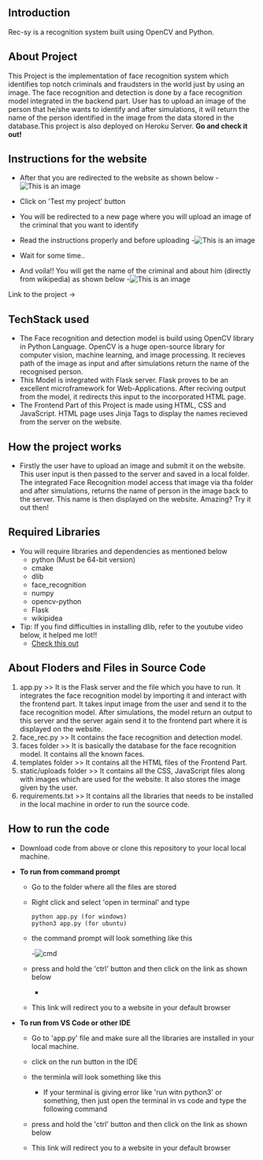 ## Introduction
Rec-sy is a recognition system built using OpenCV and Python. 

## About Project
This Project is the implementation of face recognition system which identifies top notch criminals and fraudsters in the world just by using an image. The face recognition and detection is done by a face recognition model integrated in the backend part. User has to upload an image of the person that he/she wants to identify and after simulations, it will return the name of the person identified in the image from the data stored in the database.This project is also deployed on Heroku Server. 
**Go and check it out!**

  ## Instructions for the website
  - After that you are redirected to the website as shown below
    -![This is an image](https://user-images.githubusercontent.com/75663460/170486947-aa94ffe7-0762-48f6-9bdb-60b65603e224.png) 
    
 - Click on 'Test my project' button
 - You will be redirected to a new page where you will upload an image of the criminal that you want to identify
 - Read the instructions properly and before uploading
   -![This is an image](https://user-images.githubusercontent.com/75663460/170487732-2e3f3118-6698-455a-9782-29403b50ba8d.png)
 - Wait for some time..
 - And voila!! You will get the name of the criminal and about him (directly from wikipedia) as shown below
   -![This is an image](https://user-images.githubusercontent.com/75663460/170487993-0a4f4933-2708-400a-b2db-fabe9bd852f6.png)
   
Link to the project ->
   
## TechStack used
   - The Face recognition and detection model is build using OpenCV library in Python Language. OpenCV is a huge open-source library for computer vision, machine learning, and image processing. It recieves path of the image as input and after simulations return the name of the recognised person.
   - This Model is integrated with Flask server. Flask proves to be an excellent microframework for Web-Applications. After reciving output from the model, it redirects this input to the incorporated HTML page.
   - The Frontend Part of this Project is made using HTML, CSS and JavaScript. HTML page uses Jinja Tags to display the names recieved from the server on the website.

## How the project works
   - Firstly the user have to upload an image and submit it on the website. This user input is then passed to the server and saved in a local folder. The integrated Face Recognition model access that image via tha folder and after simulations, returns the name of person in the image back to the server. This name is then displayed on the website. Amazing? Try it out then!

## Required Libraries
  - You will require libraries and dependencies as mentioned below
    - python (Must be 64-bit version)
    - cmake
    - dlib
    - face_recognition
    - numpy
    - opencv-python
    - Flask
    - wikipidea
   - Tip: If you find difficulties in installing dlib, refer to the youtube video below, it helped me lot!!
     - [Check this out](https://www.youtube.com/watch?v=xaDJ5xnc8dc) 
 
## About Floders and Files in Source Code
1. app.py >> It is the Flask server and the file which you have to run. It integrates the face recognition model by importing it and interact with the frontend part. It takes input image from the user and send it to the face recognition model. After simulations, the model return an output to this server and the server again send it to the frontend part where it is displayed on the website.
2. face_rec.py >> It contains the face recognition and detection model.
3. faces folder >> It is basically the database for the face recognition model. It contains all the known faces. 
4. templates folder >> It contains all the HTML files of the Frontend Part.
5. static/uploads folder >> It contains all the CSS, JavaScript files along with images which are used for the website. It also stores the image given by the user.
6. requirements.txt >> It contains all the libraries that needs to be installed in the local machine in order to run the source code.

## How to run the code
   - Download code from above or clone this repository to your local local machine.
   - **To run from command prompt**
     - Go to the folder where all the files are stored
     - Right click and select 'open in terminal' and type
       ```
       python app.py (for windows)
       python3 app.py (for ubuntu)
       ```
     - the command prompt will look something like this
     
       -![cmd](https://user-images.githubusercontent.com/75663460/170492042-9863efb1-456e-4282-8308-151bea7ecae4.png) 
       
     - press and hold the 'ctrl' button and then click on the link as shown below
     
       - 
     - This link will redirect you to a website in your default browser
 
 - **To run from VS Code or other IDE**
     - Go to 'app.py' file and make sure all the libraries are installed in your local machine.
     - click on the run button in the IDE
     - the terminla will look something like this
       - If your terminal is giving error like 'run witn python3' or something, then just open the terminal in vs code and type the following command
     
     - press and hold the 'ctrl' button and then click on the link as shown below
     - This link will redirect you to a website in your default browser
